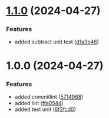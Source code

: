 # [1.1.0](https://github.com/unifacs-dominuspro/a3-qualidade-software/compare/v1.0.0...v1.1.0) (2024-04-27)


### Features

* added subtract unit test ([d1a3e46](https://github.com/unifacs-dominuspro/a3-qualidade-software/commit/d1a3e4615505ec3cad941903305a896764b06225))

# 1.0.0 (2024-04-27)


### Features

* added commitlint ([5714968](https://github.com/unifacs-dominuspro/a3-qualidade-software/commit/5714968a64101a6d77fbbc4893151fb6e327c971))
* added lint ([ffa0544](https://github.com/unifacs-dominuspro/a3-qualidade-software/commit/ffa054461503ca6ae384ec5640e82f44974aa34f))
* added test unit ([6f2fcd0](https://github.com/unifacs-dominuspro/a3-qualidade-software/commit/6f2fcd046a01fb4ee02af5abd0b95e9cfe373e37))

